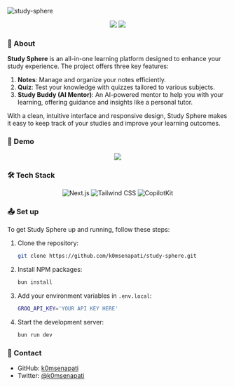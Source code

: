 ![study-sphere](https://socialify.git.ci/k0msenapati/study-sphere/image?font=Rokkitt&language=1&name=1&owner=1&pattern=Charlie%20Brown&theme=Light)

<p align="center">
  <img src="https://img.shields.io/badge/npm-v.0.21.0-red"  />
  <img src="https://img.shields.io/badge/LICENSE-MIT-green"  />
</p>

### :star2: About
**Study Sphere** is an all-in-one learning platform designed to enhance your study experience. The project offers three key features:
1. **Notes**: Manage and organize your notes efficiently.
2. **Quiz**: Test your knowledge with quizzes tailored to various subjects.
3. **Study Buddy (AI Mentor)**: An AI-powered mentor to help you with your learning, offering guidance and insights like a personal tutor.

With a clean, intuitive interface and responsive design, Study Sphere makes it easy to keep track of your studies and improve your learning outcomes.

### :movie_camera: Demo
<p align="center">
    <a href="https://www.youtube.com/watch?v=a5dYdKVxN4k">
        <img src="https://img.freepik.com/free-vector/modern-red-video-media-player-template_1017-23409.jpg"/>
    </a>
</p>

### :hammer_and_wrench: Tech Stack
<p align="center">
  <img src="https://img.shields.io/badge/Next.js-black?logo=next.js" alt="Next.js" />
  <img src="https://img.shields.io/badge/Tailwind_CSS-38B2AC?logo=tailwind-css&logoColor=white" alt="Tailwind CSS" />
  <img src="https://img.shields.io/badge/CopilotKit-🪁-black" alt="CopilotKit" />
</p>

### :outbox_tray: Set up
To get Study Sphere up and running, follow these steps:

1. Clone the repository:
   ```sh
   git clone https://github.com/k0msenapati/study-sphere.git
   ```

2. Install NPM packages:
   ```sh
   bun install
   ```

3. Add your environment variables in `.env.local`:
   ```sh
   GROQ_API_KEY='YOUR API KEY HERE'
   ```

4. Start the development server:
   ```sh
   bun run dev
   ```

### :email: Contact
- GitHub: [k0msenapati](https://github.com/k0msenapati)
- Twitter: [@k0msenapati](https://x.com/k0msenapati)
